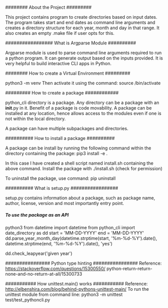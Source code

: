 ######## About the Project #########

This project contains program to create directories based on input dates.
The program takes start and end dates as command line arguments and creates a
directory structure for each year, month and day in that range.
It also creates an empty .make file if user opts for this.

################# What is Argparse Module ##########

Argparse module is used to parse command line arguments required to run a
python program.
It can generate output based on the inputs provided. It is very helpful to
build interactive CLI apps in Python.

######## How to create a Virtual Environment #########

python3 -m venv <Name of the virtual environment>
Then activate it using the command:
source <Name of the virtual environment>/bin/activate

######### How to create a package ############

python_cli directory is a package. Any directory can be a package with an
__init__.py in it. Benefit of a package is code movability. A package can be
installed at any location, hence allows access to the modules even if
one is not within the local directory.

A package can have multiple subpackages and directories.

########## How to install a package ##########

A package can be install by running the following command within the directory
containing the package: pip3 install -e .

In this case I have created a shell script named install.sh containing the above
command. Install the package with ./install.sh (check for permission)

To uninstall the package, use command:
pip uninstall <package name>

########## What is setup.py #################

setup.py contains information about a package, such as package name, author,
license, version and most importantly entry point.

##### To use the package as an API ######
python3
from datetime import datetime
from python_cli import date_directory as dd
start = 'MM-DD-YYYY'
end = 'MM-DD-YYYY'
dd.parse_year_month_day(datetime.strptime(start, '%m-%d-%Y').date(),
datetime.strptime(end, '%m-%d-%Y').date(), 'yes')

dd.check_leapyear('given year')

################ Python type hinting ################
Reference: https://stackoverflow.com/questions/15300550/
python-return-return-none-and-no-return-at-all/15300733

########### How unittest.main() works ###########
Reference: http://elbenshira.com/blog/behind-pythons-unittest-main/
To run the unittest module from command line:
python3 -m unittest test/test_pythoncli.py